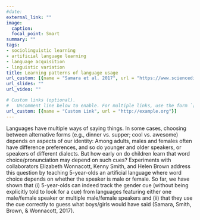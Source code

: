 ```yaml
---
#date:
external_link: ""
image:
  caption:
  focal_point: Smart
summary: ""
tags:
- sociolinguistic learning
- artificial language learning
- language acquisition
- linguistic variation
title: Learning patterns of language usage
url_custom: [{name = "Samara et al. 2017", url = "https://www.sciencedirect.com/science/article/pii/S0010028516301426"}, {name = "Smith et al. 2018", url = "https://www.sciencedirect.com/science/article/pii/S0010028516301426"}]
url_slides: ""
url_video: ""

# Custom links (optional).
#   Uncomment line below to enable. For multiple links, use the form `[{...}, {...}, {...}]`.
url_custom: [{name = "Custom Link", url = "http://example.org"}]
---
```


Languages have multiple ways of saying things. In some cases, choosing between alternative forms (e.g., dinner vs. supper; cool vs. awesome) depends on aspects of our identity: Among adults, males and females often have difference preferences, and so do younger and older speakers, or speakers of different dialects. But how early on do children learn that word choice/pronunciation may depend on such cues? Experiments with collaborators Elizabeth Wonnacott, Kenny Smith, and Helen Brown address this question by teaching 5-year-olds an artificial language where word choice depends on whether the speaker is male or female. So far, we have shown that (i) 5-year-olds can indeed track the gender cue (without being explicitly told to look for a cue) from languages featuring either one male/female speaker or multiple male/female speakers and (ii) that they use the cue correctly to guess what boys/girls would have said (Samara, Smith, Brown, & Wonnacott, 2017).

